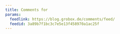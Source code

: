 ```yaml
---
title: Comments for
params:
  feedlink: https://blog.grobox.de/comments/feed/
  feedid: 3a89b7f1bc3c7e5e13f458970a1ac25f
---
```


